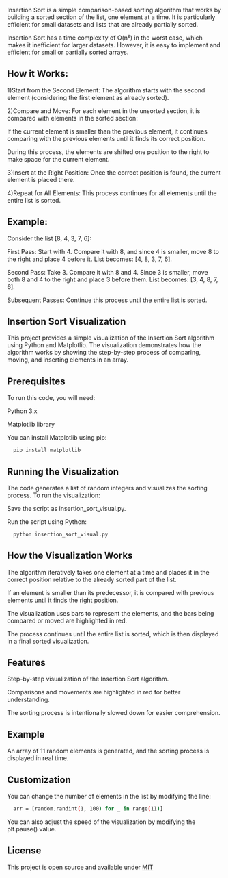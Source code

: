 Insertion Sort is a simple comparison-based sorting algorithm that works by building a sorted section of the list, one element at a time. It is particularly efficient for small datasets and lists that are already partially sorted.

Insertion Sort has a time complexity of O(n²) in the worst case, which makes it inefficient for larger datasets. However, it is easy to implement and efficient for small or partially sorted arrays.

## How it Works:

1)Start from the Second Element: The algorithm starts with the second element (considering the first element as already sorted).

2)Compare and Move: For each element in the unsorted section, it is compared with elements in the sorted section:

If the current element is smaller than the previous element, it continues comparing    with the previous elements until it finds its correct position.

During this process, the elements are shifted one position to the right to make space for the current element.

3)Insert at the Right Position: Once the correct position is found, the current element is placed there.

4)Repeat for All Elements: This process continues for all elements until the entire list is sorted.

## Example:

Consider the list [8, 4, 3, 7, 6]:

First Pass: Start with 4. Compare it with 8, and since 4 is smaller, move 8 to the right and place 4 before it. List becomes: [4, 8, 3, 7, 6].

Second Pass: Take 3. Compare it with 8 and 4. Since 3 is smaller, move both 8 and 4 to the right and place 3 before them. List becomes: [3, 4, 8, 7, 6].

Subsequent Passes: Continue this process until the entire list is sorted.


## Insertion Sort Visualization

This project provides a simple visualization of the Insertion Sort algorithm using Python and Matplotlib. The visualization demonstrates how the algorithm works by showing the step-by-step process of comparing, moving, and inserting elements in an array.

## Prerequisites 
To run this code, you will need:

Python 3.x

Matplotlib library

You can install Matplotlib using pip:
 ```bash
   pip install matplotlib
   ```
## Running the Visualization
The code generates a list of random integers and visualizes the sorting process. To run the visualization:

Save the script as insertion_sort_visual.py.

Run the script using Python:
 ```bash
   python insertion_sort_visual.py
   ```
## How the Visualization Works
The algorithm iteratively takes one element at a time and places it in the correct position relative to the already sorted part of the list.

If an element is smaller than its predecessor, it is compared with previous elements until it finds the right position.

The visualization uses bars to represent the elements, and the bars being compared or moved are highlighted in red.

The process continues until the entire list is sorted, which is then displayed in a final sorted visualization.

## Features

Step-by-step visualization of the Insertion Sort algorithm.

Comparisons and movements are highlighted in red for better understanding.

The sorting process is intentionally slowed down for easier comprehension.

## Example
An array of 11 random elements is generated, and the sorting process is displayed in real time.

## Customization
You can change the number of elements in the list by modifying the line:
 ```bash
   arr = [random.randint(1, 100) for _ in range(11)]
   ```
You can also adjust the speed of the visualization by modifying the plt.pause() value.


## License

This project is open source and available under [MIT](https://choosealicense.com/licenses/mit/)

